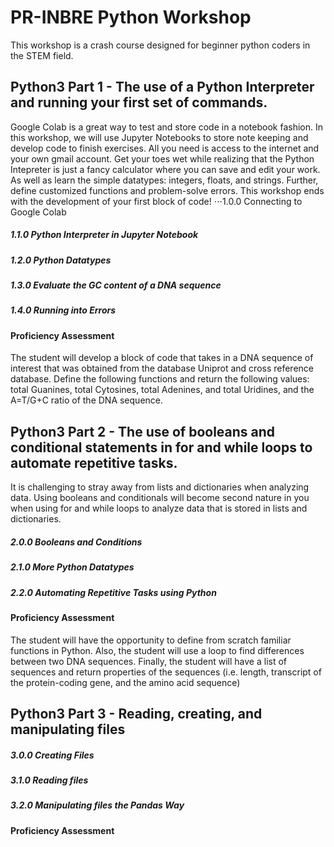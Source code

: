 # PR-INBRE Python Workshop
This workshop is a crash course designed for beginner python coders in the STEM field.

## Python3 Part 1 - The use of a Python Interpreter and running your first set of commands.
Google Colab is a great way to test and store code in a notebook fashion. In this workshop, we will use Jupyter Notebooks to store note keeping and develop code to finish exercises. All you need is access to the internet and your own gmail account. Get your toes wet while realizing that the Python Intepreter is just a fancy calculator where you can save and edit your work. As well as learn the simple datatypes: integers, floats, and strings. Further, define customized functions and problem-solve errors. This workshop ends with the development of your first block of code!
⋅⋅⋅1.0.0 Connecting to Google Colab
##### 1.1.0 Python Interpreter in Jupyter Notebook
##### 1.2.0 Python Datatypes
##### 1.3.0 Evaluate the GC content of a DNA sequence
##### 1.4.0 Running into Errors
#### Proficiency Assessment
The student will develop a block of code that takes in a DNA sequence of interest that was obtained from the database Uniprot and cross reference database. Define the following functions and return the following values: total Guanines, total Cytosines, total Adenines, and total Uridines, and the A=T/G+C ratio of the DNA sequence.

## Python3 Part 2 - The use of booleans and conditional statements in for and while loops to automate repetitive tasks.
It is challenging to stray away from lists and dictionaries when analyzing data. Using booleans and conditionals will become second nature in you when using for and while loops to analyze data that is stored in lists and dictionaries.

##### 2.0.0 Booleans and Conditions
##### 2.1.0 More Python Datatypes
##### 2.2.0 Automating Repetitive Tasks using Python
#### Proficiency Assessment
The student will have the opportunity to define from scratch familiar functions in Python. Also, the student will use a loop to find differences between two DNA sequences. Finally, the student will have a list of sequences and return properties of the sequences (i.e. length, transcript of the protein-coding gene, and the amino acid sequence)

## Python3 Part 3 - Reading, creating, and manipulating files


##### 3.0.0 Creating Files
##### 3.1.0 Reading files
##### 3.2.0 Manipulating files the Pandas Way
#### Proficiency Assessment
